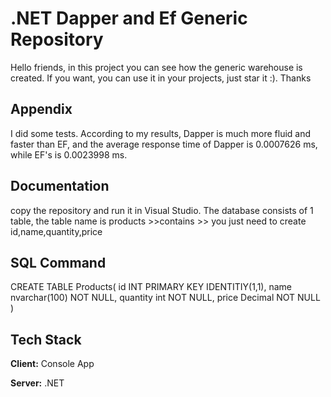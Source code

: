 
# .NET Dapper and Ef Generic Repository 

Hello friends, in this project you can see how the generic warehouse is created. If you want, you can use it in your projects, just star it :). Thanks


## Appendix

I did some tests. According to my results, Dapper is much more fluid and faster than EF, and the average response time of Dapper is 0.0007626 ms, while EF's is 0.0023998 ms.


## Documentation

copy the repository and run it in Visual Studio.
The database consists of 1 table, the table name is products >>contains >> you just need to create id,name,quantity,price

## SQL Command
CREATE TABLE Products(
    id INT PRIMARY KEY IDENTITIY(1,1),
    name nvarchar(100) NOT NULL,
    quantity int NOT NULL,
    price Decimal NOT NULL
)


## Tech Stack

**Client:** Console App

**Server:** .NET

